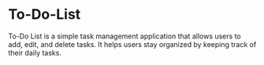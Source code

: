 # To-Do-List
To-Do List is a simple task management application that allows users to add, edit, and delete tasks. It helps users stay organized by keeping track of their daily tasks.
